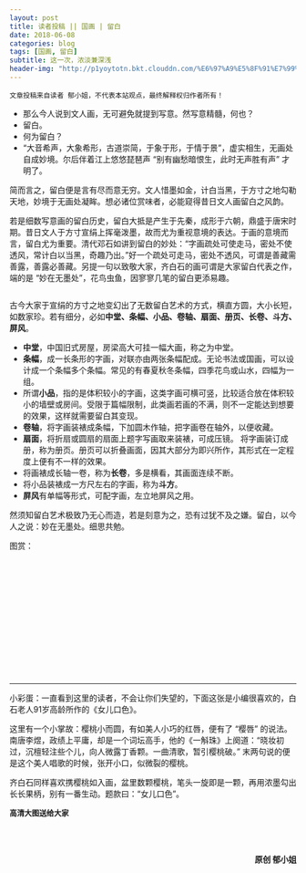```yaml
---
layout: post
title: 读者投稿 || 国画 | 留白
date: 2018-06-08
categories: blog
tags: [国画, 留白]
subtitle: 这一次，浓淡兼深浅
header-img: "http://p1yoytotn.bkt.clouddn.com/%E6%97%A9%E5%8F%91%E7%99%BD%E5%B8%9D%E5%9F%8E.jpeg"
---
```


`文章投稿来自读者 郁小姐，不代表本站观点，最终解释权归作者所有！`

- 那么今人说到文人画，无可避免就提到写意。然写意精髓，何也？
- 留白。
- 何为留白？
- “大音希声，大象希形，古道崇简，于象于形，于情于景”，虚实相生，无画处自成妙境。尔后伴着江上悠悠琵琶声 “别有幽愁暗恨生，此时无声胜有声” 才明了。

简而言之，留白便是言有尽而意无穷。文人惜墨如金，计白当黑，于方寸之地勾勒天地，妙境于无画处凝眸。想必诸位赏味者，必能窥得昔日文人画留白之风韵。

若是细数写意画的留白历史，留白大抵是产生于先秦，成形于六朝，鼎盛于唐宋时期。昔日文人于方寸宣绢上挥毫泼墨，故而尤为重视意境的表达。于画的意境而言，留白尤为重要。清代邓石如讲到留白的妙处：“字画疏处可使走马，密处不使透风，常计白以当黑，奇趣乃出。”好一个疏处可走马，密处不透风，可谓是善藏需善露，善露必善藏。另提一句以致敬大家，齐白石的画可谓是大家留白代表之作，端的是 “妙在无墨处”，花鸟虫鱼，因寥寥几笔的留白更添易趣。

<div align="center"><img src="http://p1yoytotn.bkt.clouddn.com/%E7%99%BD%E7%9F%B3%20%E8%99%BE.jpg" alt="" /></div>

古今大家于宣绢的方寸之地变幻出了无数留白艺术的方式，横直方圆，大小长短，如数家珍。若有细分，必如**中堂、条幅、小品、卷轴、扇面、册页、长卷、斗方、屏风**。

- **中堂**，中国旧式房屋，房梁高大可挂一幅大画，称之为中堂。
- **条幅**，成一长条形的字画，对联亦由两张条幅配成。无论书法或国画，可以设计成一个条幅多个条幅。常见的有春夏秋冬条幅，四季花鸟或山水，四幅为一组。
- 所谓**小品**，指的是体积较小的字画，这类字画可横可竖，比较适合放在体积较小的墙壁或房间。受限于篇幅限制，此类画若画的不满，则不一定能达到想要的效果，这样就需要留白其变现。
- **卷轴**，将字画装裱成条幅，下加圆木作轴，把字画卷在轴外，以便收藏。
- **扇面**，将折扇或圆扇的扇面上题字写画取来装裱，可成压镜。
将字画装订成册，称为册页。册页可以折叠画面，因其大部分为即兴所作，其形式在一定程度上便有不一样的效果。
- 将画裱成长轴一卷，称为**长卷**，多是横看，其画面连续不断。
- 将小品装裱成一方尺左右的字画，称为**斗方**。
- **屏风**有单幅等形式，可配字画，左立地屏风之用。

然须知留白艺术极致乃无心而造，若是刻意为之，恐有过犹不及之嫌。留白，以今人之说：妙在无墨处。细思共勉。


图赏：
<div align="center"><img src="http://p1yoytotn.bkt.clouddn.com/IMG_6089.JPG" alt="" /></div><br><br>
<div align="center"><img src="http://p1yoytotn.bkt.clouddn.com/IMG_6087.JPG" alt="" /></div><br><br>
<div align="center"><img src="http://p1yoytotn.bkt.clouddn.com/IMG_6086.JPG" alt="" /></div><br><br>
<div align="center"><img src="http://p1yoytotn.bkt.clouddn.com/IMG_6085.JPG" alt="" /></div><br><br>
<div align="center"><img src="http://p1yoytotn.bkt.clouddn.com/IMG_6084.JPG" alt="" /></div><br><br>
<div align="center"><img src="http://p1yoytotn.bkt.clouddn.com/IMG_6083.JPG" alt="" /></div><br><br>


---
小彩蛋：一直看到这里的读者，不会让你们失望的，下面这张是小编很喜欢的，白石老人91岁高龄所作的《女儿口色》。

这里有一个小掌故：樱桃小而圆，有如美人小巧的红唇，便有了 “樱唇” 的说法。南唐李煜，政绩上平庸，却是一个词坛高手，他的《一斛珠》上阕道：“晓妆初过，沉檀轻注些个儿，向人微露丁香颗。一曲清歌，暂引樱桃破。” 末两句说的便是这个美人唱歌的时候，张开小口，似微裂的樱桃。

齐白石同样喜欢携樱桃如入画，盆里数颗樱桃，笔头一旋即是一颗，再用浓墨勾出长长果柄，别有一番生动。题款曰：“女儿口色”。

<!-- <div align="center"><img src="https://i.postimg.cc/J4W8TsBm/image.jpg" alt="女儿口色" /></div> -->

<font size="2"><b>高清大图送给大家</b></font>

<br><br>

<div align="right"><b>原创 郁小姐</b></div>
